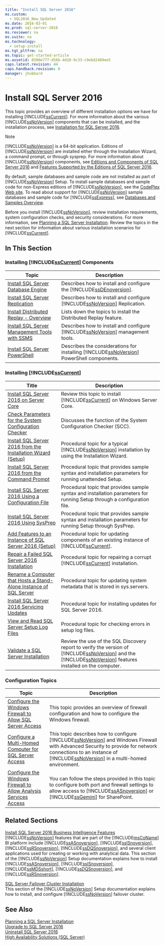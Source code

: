 ```yaml
---
title: "Install SQL Server 2016"
ms.custom: 
  - SQL2016_New_Updated
ms.date: 2016-03-01
ms.prod: sql-server-2016
ms.reviewer: na
ms.suite: na
ms.technology: 
  - setup-install
ms.tgt_pltfrm: na
ms.topic: get-started-article
ms.assetid: 0300e777-d56b-4d10-9c33-c9ebd2489ee5
caps.latest.revision: 44
caps.handback.revision: 0
manager: jhubbard
---
```

# Install SQL Server 2016
This topic provides an overview of different installation options we have for installing [!INCLUDE[ssCurrent](../../Topics/TopicNameContainA/tokens/ssCurrent_md.md)]. For more information about the various [!INCLUDE[ssNoVersion](../../Topics/TopicNameContainA/tokens/ssNoVersion_md.md)] components that can be installed, and the installation process, see [Installation for SQL Server 2016](../../Topics/TopicNameNotContainA/Installation-for-SQL-Server-2016.md).  
  
> [!NOTE]  
>  [!INCLUDE[ssNoVersion](../../Topics/TopicNameContainA/tokens/ssNoVersion_md.md)] is a 64-bit application. Editions of [!INCLUDE[ssNoVersion](../../Topics/TopicNameContainA/tokens/ssNoVersion_md.md)] are installed either through the Installation Wizard, a command prompt, or through sysprep. For more information about [!INCLUDE[ssNoVersion](../../Topics/TopicNameContainA/tokens/ssNoVersion_md.md)] components, see [Editions and Components of SQL Server 2016](../../Topics/TopicNameNotContainA/Editions-and-Components-of-SQL-Server-2016.md) and [Features Supported by the Editions of SQL Server 2016](../../Topics/TopicNameNotContainA/Features-Supported-by-the-Editions-of-SQL-Server-2016.md).  
  
 By default, sample databases and sample code are not installed as part of [!INCLUDE[ssNoVersion](../../Topics/TopicNameContainA/tokens/ssNoVersion_md.md)] Setup. To install sample databases and sample code for non-Express editions of [!INCLUDE[ssNoVersion](../../Topics/TopicNameContainA/tokens/ssNoVersion_md.md)], see the [CodePlex Web site](http://go.microsoft.com/fwlink/?LinkId=87843). To read about support for [!INCLUDE[ssNoVersion](../../Topics/TopicNameContainA/tokens/ssNoVersion_md.md)] sample databases and sample code for [!INCLUDE[ssExpress](../../Topics/TopicNameContainA/tokens/ssExpress_md.md)], see [Databases and Samples Overview](http://go.microsoft.com/fwlink/?LinkId=110391).  
  
 Before you install [!INCLUDE[ssNoVersion](../../Topics/TopicNameContainA/tokens/ssNoVersion_md.md)], review installation requirements, system configuration checks, and security considerations. For more information, see [Planning a SQL Server Installation](../../Topics/TopicNameContainA/Planning-a-SQL-Server-Installation.md). Review the topics in the next section for information about various installation scenarios for [!INCLUDE[ssCurrent](../../Topics/TopicNameContainA/tokens/ssCurrent_md.md)].  
  
## In This Section  
  
### Installing [!INCLUDE[ssCurrent](../../Topics/TopicNameContainA/tokens/ssCurrent_md.md)] Components  
  
|Topic|Description|  
|-----------|-----------------|  
|[Install SQL Server Database Engine](../../Topics/TopicNameNotContainA/Install-SQL-Server-Database-Engine.md)|Describes how to install and configure the [!INCLUDE[ssDEnoversion](../../Topics/TopicNameContainA/tokens/ssDEnoversion_md.md)].|  
|[Install SQL Server Replication](../../Topics/TopicNameNotContainA/Install-SQL-Server-Replication.md)|Describes how to install and configure [!INCLUDE[ssNoVersion](../../Topics/TopicNameContainA/tokens/ssNoVersion_md.md)] Replication.|  
|[Install Distributed Replay - Overview](../../Topics/TopicNameNotContainA/Install-Distributed-Replay---Overview.md)|Lists down the topics to install the Distributed Replay feature.|  
|[Install SQL Server Management Tools with SSMS](../../Topics/TopicNameNotContainA/Install-SQL-Server-Management-Tools-with-SSMS.md)|Describes how to install and configure [!INCLUDE[ssNoVersion](../../Topics/TopicNameContainA/tokens/ssNoVersion_md.md)] management tools.|  
|[Install SQL Server PowerShell](../../Topics/TopicNameNotContainA/Install-SQL-Server-PowerShell.md)|Describes the considerations for installing [!INCLUDE[ssNoVersion](../../Topics/TopicNameContainA/tokens/ssNoVersion_md.md)] PowerShell components.|  
  
### Installing [!INCLUDE[ssCurrent](../../Topics/TopicNameContainA/tokens/ssCurrent_md.md)]  
  
|Title|Description|  
|-----------|-----------------|  
|[Install SQL Server 2016 on Server Core](../../Topics/TopicNameNotContainA/Install-SQL-Server-2016-on-Server-Core.md)|Review this topic to install [!INCLUDE[ssCurrent](../../Topics/TopicNameContainA/tokens/ssCurrent_md.md)] on Windows Server Core.|  
|[Check Parameters for the System Configuration Checker](../../Topics/TopicNameNotContainA/Check-Parameters-for-the-System-Configuration-Checker.md)|Discusses the function of the System Configuration Checker (SCC).|  
|[Install SQL Server 2016 from the Installation Wizard (Setup)](../../Topics/TopicNameNotContainA/Install-SQL-Server-2016-from-the-Installation-Wizard--Setup-.md)|Procedural topic for a typical [!INCLUDE[ssNoVersion](../../Topics/TopicNameContainA/tokens/ssNoVersion_md.md)] installation by using the Installation Wizard.|  
|[Install SQL Server 2016 from the Command Prompt](../../Topics/TopicNameNotContainA/Install-SQL-Server-2016-from-the-Command-Prompt.md)|Procedural topic that provides sample syntax and installation parameters for running unattended Setup.|  
|[Install SQL Server 2016 Using a Configuration File](../../Topics/TopicNameContainA/Install-SQL-Server-2016-Using-a-Configuration-File.md)|Procedural topic that provides sample syntax and installation parameters for running Setup through a configuration file.|  
|[Install SQL Server 2016 Using SysPrep](../../Topics/TopicNameNotContainA/Install-SQL-Server-2016-Using-SysPrep.md)|Procedural topic that provides sample syntax and installation parameters for running Setup through SysPrep.|  
|[Add Features to an Instance of SQL Server 2016 (Setup)](../../Topics/TopicNameNotContainA/Add-Features-to-an-Instance-of-SQL-Server-2016--Setup-.md)|Procedural topic for updating components of an existing instance of [!INCLUDE[ssCurrent](../../Topics/TopicNameContainA/tokens/ssCurrent_md.md)].|  
|[Repair a Failed SQL Server 2016 Installation](../../Topics/TopicNameContainA/Repair-a-Failed-SQL-Server-2016-Installation.md)|Procedural topic for repairing a corrupt [!INCLUDE[ssCurrent](../../Topics/TopicNameContainA/tokens/ssCurrent_md.md)] installation.|  
|[Rename a Computer that Hosts a Stand-Alone Instance of SQL Server](../../Topics/TopicNameContainA/Rename-a-Computer-that-Hosts-a-Stand-Alone-Instance-of-SQL-Server.md)|Procedural topic for updating system metadata that is stored in sys.servers.|  
|[Install SQL Server 2016 Servicing Updates](../../Topics/TopicNameNotContainA/Install-SQL-Server-2016-Servicing-Updates.md)|Procedural topic for installing updates for SQL Server 2016.|  
|[View and Read SQL Server Setup Log Files](../../Topics/TopicNameNotContainA/View-and-Read-SQL-Server-Setup-Log-Files.md)|Procedural topic for checking errors in setup log files.|  
|[Validate a SQL Server Installation](../../Topics/TopicNameContainA/Validate-a-SQL-Server-Installation.md)|Review the use of the SQL Discovery report to verify the version of [!INCLUDE[ssNoVersion](../../Topics/TopicNameContainA/tokens/ssNoVersion_md.md)] and the [!INCLUDE[ssNoVersion](../../Topics/TopicNameContainA/tokens/ssNoVersion_md.md)] features installed on the computer.|  
  
### Configuration Topics  
  
|Topic|Description|  
|-----------|-----------------|  
|[Configure the Windows Firewall to Allow SQL Server Access](../../Topics/TopicNameNotContainA/Configure-the-Windows-Firewall-to-Allow-SQL-Server-Access.md)|This topic provides an overview of firewall configuration and how to configure the Windows firewall.|  
|[Configure a Multi-Homed Computer for SQL Server Access](../../Topics/TopicNameContainA/Configure-a-Multi-Homed-Computer-for-SQL-Server-Access.md)|This topic describes how to configure [!INCLUDE[ssNoVersion](../../Topics/TopicNameContainA/tokens/ssNoVersion_md.md)] and Windows Firewall with Advanced Security to provide for network connections to an instance of [!INCLUDE[ssNoVersion](../../Topics/TopicNameContainA/tokens/ssNoVersion_md.md)] in a multi-homed environment.|  
|[Configure the Windows Firewall to Allow Analysis Services Access](../../Topics/TopicNameNotContainA/Configure-the-Windows-Firewall-to-Allow-Analysis-Services-Access.md)|You can follow the steps provided in this topic to configure both port and firewall settings to allow access to [!INCLUDE[ssASnoversion](../../Topics/TopicNameContainA/tokens/ssASnoversion_md.md)] or [!INCLUDE[ssGemini](../../Topics/TopicNameContainA/tokens/ssGemini_md.md)] for SharePoint.|  
  
## Related Sections  
 [Install SQL Server 2016 Business Intelligence Features](../../Topics/TopicNameNotContainA/Install-SQL-Server-2016-Business-Intelligence-Features.md)  
 [!INCLUDE[ssNoVersion](../../Topics/TopicNameContainA/tokens/ssNoVersion_md.md)] features that are part of the [!INCLUDE[msCoName](../../Topics/TopicNameContainA/tokens/msCoName_md.md)] BI platform include [!INCLUDE[ssASnoversion](../../Topics/TopicNameContainA/tokens/ssASnoversion_md.md)], [!INCLUDE[ssISnoversion](../../Topics/TopicNameContainA/tokens/ssISnoversion_md.md)], [!INCLUDE[ssRSnoversion](../../Topics/TopicNameContainA/tokens/ssRSnoversion_md.md)], [!INCLUDE[ssDQSnoversion](../../Topics/TopicNameContainA/tokens/ssDQSnoversion_md.md)], and several client applications used for creating or working with analytical data. This section of the [!INCLUDE[ssNoVersion](../../Topics/TopicNameContainA/tokens/ssNoVersion_md.md)] Setup documentation explains how to install [!INCLUDE[ssASnoversion](../../Topics/TopicNameContainA/tokens/ssASnoversion_md.md)], [!INCLUDE[ssISnoversion](../../Topics/TopicNameContainA/tokens/ssISnoversion_md.md)], [!INCLUDE[ssMDSshort](../../Topics/TopicNameContainA/tokens/ssMDSshort_md.md)], [!INCLUDE[ssDQSnoversion](../../Topics/TopicNameContainA/tokens/ssDQSnoversion_md.md)], and [!INCLUDE[ssRSnoversion](../../Topics/TopicNameContainA/tokens/ssRSnoversion_md.md)].  
  
 [SQL Server Failover Cluster Installation](../../Topics/TopicNameNotContainA/SQL-Server-Failover-Cluster-Installation.md)  
 This section of the [!INCLUDE[ssNoVersion](../../Topics/TopicNameContainA/tokens/ssNoVersion_md.md)] Setup documentation explains how to install, and configure [!INCLUDE[ssNoVersion](../../Topics/TopicNameContainA/tokens/ssNoVersion_md.md)] failover cluster.  
  
## See Also  
 [Planning a SQL Server Installation](../../Topics/TopicNameContainA/Planning-a-SQL-Server-Installation.md)   
 [Upgrade to SQL Server 2016](../../Topics/TopicNameNotContainA/Upgrade-to-SQL-Server-2016.md)   
 [Uninstall SQL Server 2016](../../Topics/TopicNameNotContainA/Uninstall-SQL-Server-2016.md)   
 [High Availability Solutions (SQL Server)](../../Topics/TopicNameNotContainA/High-Availability-Solutions--SQL-Server-.md)
